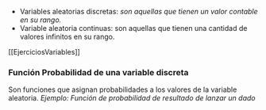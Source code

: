  - Variables aleatorias discretas: 
	   *son aquellas que tienen un valor contable en su rango.*
- Variable aleatoria continuas: 
	  son aquellas que tienen una cantidad de valores infinitos en su rango.

[[EjerciciosVariables]]

### Función Probabilidad de una variable discreta
Son funciones que asignan probabilidades a los valores de la variable aleatoria.
*Ejemplo: Función de probabilidad de resultado de lanzar un dado*

